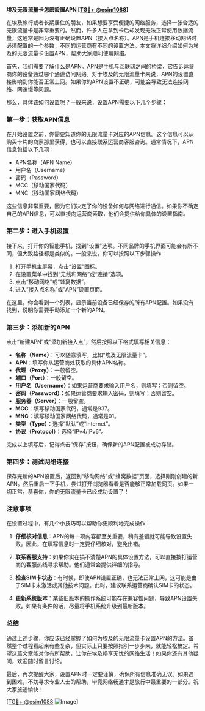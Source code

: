 **埃及无限流量卡怎麽設置APN [[TG💪+ @esim1088](https://t.me/s/esim1088)]**

在埃及旅行或者长期居住的朋友，如果想要享受便捷的网络服务，选择一张合适的无限流量卡是非常重要的。然而，许多人在拿到卡后却发现无法正常使用数据流量，这通常是因为没有正确设置APN（接入点名称）。APN是手机连接移动网络时必须配置的一个参数，不同的运营商有不同的设置方法。本文将详细介绍如何为埃及的无限流量卡设置APN，帮助大家顺利使用网络。

首先，我们需要了解什么是APN。APN是手机与互联网之间的桥梁，它告诉运营商你的设备通过哪个通道访问网络。对于埃及的无限流量卡来说，APN的设置直接影响到你能否正常上网。如果你的APN设置不正确，可能会导致无法连接网络、网速慢等问题。

那么，具体该如何设置呢？一般来说，设置APN需要以下几个步骤：

### **第一步：获取APN信息**
在开始设置之前，你需要知道你的无限流量卡对应的APN信息。这个信息可以从购买卡片的商家那里获得，也可以直接联系运营商客服咨询。通常情况下，APN信息包括以下几项：
- APN名称（APN Name）
- 用户名（Username）
- 密码（Password）
- MCC（移动国家代码）
- MNC（移动国家网络代码）

这些信息非常重要，因为它们决定了你的设备如何与网络进行通信。如果你不确定自己的APN信息，可以直接向运营商索取，他们会提供给你具体的设置指南。

### **第二步：进入手机设置**
接下来，打开你的智能手机，找到“设置”选项。不同品牌的手机界面可能会有所不同，但大致路径都是类似的。一般来说，你可以按照以下步骤操作：

1. 打开手机主屏幕，点击“设置”图标。
2. 在设置菜单中找到“无线和网络”或“连接”选项。
3. 点击“移动网络”或“蜂窝数据”。
4. 进入“接入点名称”或“APN”设置页面。

在这里，你会看到一个列表，显示当前设备已经保存的所有APN配置。如果没有找到，说明你需要手动添加一个新的APN。

### **第三步：添加新的APN**
点击“新建APN”或“添加新接入点”，然后按照以下格式填写相关信息：

- **名称（Name）**：可以随意填写，比如“埃及无限流量卡”。
- **APN**：填写你从运营商处获取的具体APN名称。
- **代理（Proxy）**：一般留空。
- **端口（Port）**：一般留空。
- **用户名（Username）**：如果运营商要求输入用户名，则填写；否则留空。
- **密码（Password）**：如果运营商要求输入密码，则填写；否则留空。
- **服务器（Server）**：一般留空。
- **MCC**：填写移动国家代码，通常是937。
- **MNC**：填写移动国家网络代码，通常是01。
- **类型（Type）**：选择“默认”或“internet”。
- **协议（Protocol）**：选择“IPv4/IPv6”。

完成以上填写后，记得点击“保存”按钮，确保新的APN配置被成功存储。

### **第四步：测试网络连接**
保存完新的APN设置后，返回到“移动网络”或“蜂窝数据”页面，选择刚刚创建的新APN。然后重启一下手机，尝试打开浏览器看看是否能够正常加载网页。如果一切正常，恭喜你，你的无限流量卡已经成功设置了！

### **注意事项**
在设置过程中，有几个小技巧可以帮助你更顺利地完成操作：

1. **仔细核对信息**：APN的每一项内容都至关重要，稍有差错就可能导致设置失败。因此，在填写信息时一定要仔细核对，避免出错。
   
2. **联系客服支持**：如果你实在搞不清楚APN的具体设置方法，可以直接拨打运营商的客服热线寻求帮助。他们通常会提供详细的指导。

3. **检查SIM卡状态**：有时候，即使APN设置正确，也无法正常上网，这可能是由于SIM卡未激活或其他技术问题。此时，建议联系运营商确认SIM卡的状态。

4. **更新系统版本**：某些旧版本的操作系统可能存在兼容性问题，导致APN设置失败。如果有条件的话，尽量将手机系统升级到最新版本。

### **总结**
通过上述步骤，你应该已经掌握了如何为埃及的无限流量卡设置APN的方法。虽然整个过程看起来有些复杂，但实际上只要按照指引一步步来，就能轻松搞定。希望这篇文章能对你有所帮助，让你在埃及畅享无忧的网络生活！如果你还有其他疑问，欢迎随时留言讨论。

最后，再次提醒大家，设置APN时一定要谨慎，确保所有信息准确无误。如果遇到困难，不妨寻求专业人士的帮助，毕竟网络畅通才是旅行中最重要的一部分。祝大家旅途愉快！

[[TG💪+ @esim1088](https://t.me/s/esim1088) ![Image](https://i.postimg.cc/4NQfJmqS/Snipaste-2025-05-13-00-14-12.png)]